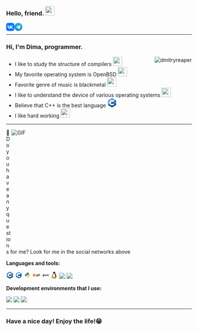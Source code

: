 ### Hello, friend. <img src="https://media.giphy.com/media/hvRJCLFzcasrR4ia7z/giphy.gif" width="25px" height="25px"> 
<a href="https://vk.com/reaper_cpp">
  <img align="left" alt="My VK" width="22px" src="https://github.com/github/explore/blob/278a654ebab0a3b0aa27e019477abd7b7cfb8cd3/topics/vk/vk.png" />
</a>

<a href="https://t.me/dmitry_emacs">
  <img align="left" alt="My Telegram" width="22px" src="https://github.com/github/explore/blob/278a654ebab0a3b0aa27e019477abd7b7cfb8cd3/topics/telegram/telegram.png" />
</a>     

<br/>

---

### Hi, I'm Dima, programmer.

<img align="right" src="https://github-readme-stats.vercel.app/api/top-langs/?username=dmitryreaper&hide=rich%20text%20format,jupyter%20notebook,scheme&layout=compact&langs_count=8&custom_title)" alt="dmitryreaper"/>

- I like to study the structure of compilers <img align="" src="https://llvm.org/img/DragonFull.png" height="25px" width="25px">
- My favorite operating system is OpenBSD  <img align="" src="https://camo.githubusercontent.com/0245ff1eb09f71dd1b76f30b924f47947a6a54f85a271ab70dc6e5dc0efd6ec3/68747470733a2f2f7374657068616e652d6875632e6e65742f696d672f45424e482f4f4253442f50756666792e737667" height="25px" width="25px">
- Favorite genre of music is blackmetal <img align="" src="https://image.spreadshirtmedia.net/image-server/v1/compositions/T560A2PA1090PT17X1Y5D13142610W17797H17671Cx000000:xFFFFFF/views/1,width=550,height=550,appearanceId=2,backgroundColor=000000,noPt=true/black-metal-icon-baby-organic-kurzarmbody.jpg" height="25px" width="25px">
- I like to understand the device of various operating systems <img align="" src="https://cdn-icons-png.flaticon.com/512/6303/6303082.png" height="25px" width="25px">
- Believe that C++ is the best language <img align="" src="https://github.com/devicons/devicon/blob/1119b9f84c0290e0f0b38982099a2bd027a48bf1/icons/cplusplus/cplusplus-original.svg" height="25px" width="25px">
- I like hard working <img align="" src="https://user-images.githubusercontent.com/63191757/107875047-8c7bed80-6eb5-11eb-92b0-5580b2a4ec51.png" height="25px" width="25px">


---
<p>
 <img align="right" alt="GIF" src="https://github.com/abhisheknaiidu/abhisheknaiidu/blob/master/code.gif?raw=true" width="490" height="320" />
 </p>



💬 Do you have any questions for me? Look for me in the social networks above  

**Languages and tools:**  

<code><img height="20" src="https://github.com/github/explore/blob/278a654ebab0a3b0aa27e019477abd7b7cfb8cd3/topics/cpp/cpp.png"></code>
<code><img height="20" src="https://github.com/github/explore/blob/278a654ebab0a3b0aa27e019477abd7b7cfb8cd3/topics/c/c.png"></code>
<code><img height="20" src="https://raw.githubusercontent.com/github/explore/80688e429a7d4ef2fca1e82350fe8e3517d3494d/topics/python/python.png"></code>
<code><img height="20" src="https://raw.githubusercontent.com/github/explore/80688e429a7d4ef2fca1e82350fe8e3517d3494d/topics/git/git.png"></code>
<code><img height="20" src="https://github.com/github/explore/blob/278a654ebab0a3b0aa27e019477abd7b7cfb8cd3/topics/bash/bash.png"></code>
<code><img height="20" src="https://github.com/github/explore/blob/278a654ebab0a3b0aa27e019477abd7b7cfb8cd3/topics/linux/linux.png"></code>
<code><img height="20" src="https://w7.pngwing.com/pngs/6/150/png-transparent-freebsd-ports-bsd-daemon-trueos-boot-miscellaneous-orange-accessories-thumbnail.png"></code>
<code><img height="20" src="https://camo.githubusercontent.com/0245ff1eb09f71dd1b76f30b924f47947a6a54f85a271ab70dc6e5dc0efd6ec3/68747470733a2f2f7374657068616e652d6875632e6e65742f696d672f45424e482f4f4253442f50756666792e737667"></code>


**Development environments that I use:**

<code><img height="20" src="https://icons.iconarchive.com/icons/papirus-team/papirus-apps/512/emacs-icon.png"></code>
<code><img height="20" src="https://cdn.icon-icons.com/icons2/2699/PNG/512/vim_logo_icon_169260.png"></code>
<code><img height="20" src="https://iconape.com/wp-content/png_logo_vector/qt.png"></code>










---
### Have a nice day! Enjoy the life!😁   


